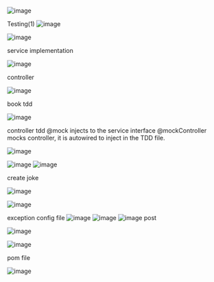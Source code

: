 ![image](https://github.com/user-attachments/assets/8ffcf11f-3991-4c75-a51c-83dc24d1ec3c)

Testing(1)
![image](https://github.com/user-attachments/assets/c22c6896-577c-48d7-bd10-ba902de50cf6)


![image](https://github.com/user-attachments/assets/9a38c87a-7d36-4bfb-b4ee-495e7384ae57)


service implementation 

![image](https://github.com/user-attachments/assets/def0a02c-dc09-4ad8-a0f0-29c2f7463bd7)

controller 

![image](https://github.com/user-attachments/assets/2a3e3981-6d05-4cd1-ac18-91b7319cc033)

book tdd

![image](https://github.com/user-attachments/assets/29b51519-ea33-450b-9151-dbe018111040)


controller tdd
@mock injects to the service interface
@mockController mocks controller, it is autowired to inject in the TDD file.


![image](https://github.com/user-attachments/assets/8e251662-584d-44d8-923d-81987bc4094f)

![image](https://github.com/user-attachments/assets/45f43c7a-ed5e-48f1-ab3a-61665fd684b1)
![image](https://github.com/user-attachments/assets/70b666d2-2c9b-46d7-b75d-9a022ba80c5c)


create joke 

![image](https://github.com/user-attachments/assets/d3db08b9-9eec-482b-b426-4df78149e052)

![image](https://github.com/user-attachments/assets/fc27207e-5171-416f-b391-ad3066bed73d)



exception config file
![image](https://github.com/user-attachments/assets/eefb7dd0-f7cf-4e62-9e71-853d11c21db5)
![image](https://github.com/user-attachments/assets/3822491e-eebc-4a57-9d37-9e7cd0ef8afa)
![image](https://github.com/user-attachments/assets/d34cc922-fc73-4ae5-bf34-0c046337e62d)
post 

![image](https://github.com/user-attachments/assets/267bab22-be58-4e2a-8385-292493da51b1)

![image](https://github.com/user-attachments/assets/04093329-003f-42af-9672-5da4d19aa63b)





pom file

![image](https://github.com/user-attachments/assets/dbec8e61-f9c5-4f00-b149-d25aeb424e7a)

